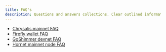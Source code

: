 ```yaml
---
title: FAQ's
description: Questions and answers collections. Clear outlined information for the most common questions around IOTA.
---
```


- [Chrysalis mainnet FAQ](/introduction/faq)
- [Firefly wallet FAQ](/wallets/firefly/faq-and-troubleshooting)
- [GoShimmer devnet FAQ](/goshimmer/faq)
- [Hornet mainnet node FAQ](/hornet/references/faq)
